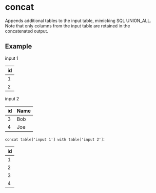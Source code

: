 # concat

Appends additional tables to the input table, mimicking SQL UNION_ALL. Note that only columns from the input table are retained in the concatenated output.

## Example

input 1

| id  |
| --- |
| 1   |
| 2   |

input 2

| id  | Name |
| --- | ---- |
| 3   | Bob  |
| 4   | Joe  |

`concat table['input 1'] with table['input 2']`:

| id  |
| --- |
| 1   |
| 2   |
| 3   |
| 4   |
